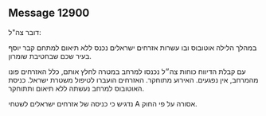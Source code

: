 ## Message 12900

דובר צה"ל:

במהלך הלילה אוטובוס ובו עשרות אזרחים ישראלים נכנס ללא תיאום למתחם קבר יוסף בעיר שכם שבחטיבת שומרון.

עם קבלת הדיווח כוחות צה״ל נכנסו למרחב במטרה לחלץ אותם, כלל האזרחים פונו מהמרחב, אין נפגעים. האירוע מתוחקר.
האזרחים הועברו לטיפול משטרת ישראל. 
כניסת האוטובוס למרחב נעשתה ללא תיאום ותתוחקר. 

נדגיש כי כניסה של אזרחים ישראלים לשטחי A אסורה על פי החוק.

